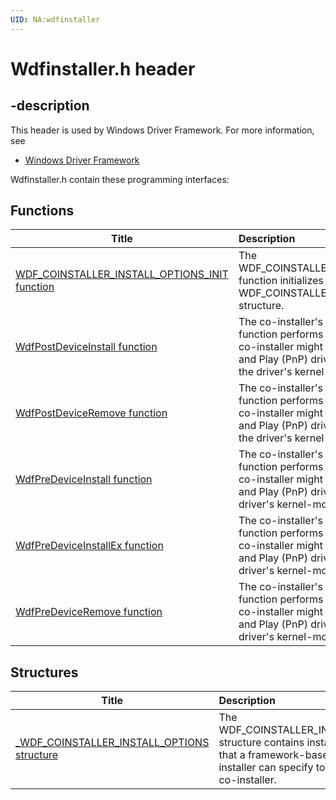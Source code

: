 ```yaml
---
UID: NA:wdfinstaller
---
```


# Wdfinstaller.h header

## -description

This header is used by Windows Driver Framework. For more information, see
- [Windows Driver Framework](../_wdf/index.md)

Wdfinstaller.h contain these programming interfaces:


## Functions

| Title   | Description   |
| ---- |:---- |
| [WDF_COINSTALLER_INSTALL_OPTIONS_INIT function](nf-wdfinstaller-wdf_coinstaller_install_options_init.md) | The WDF_COINSTALLER_INSTALL_OPTIONS_INIT function initializes a WDF_COINSTALLER_INSTALL_OPTIONS structure. |
| [WdfPostDeviceInstall function](nf-wdfinstaller-wdfpostdeviceinstall.md) | The co-installer's WdfPostDeviceInstall function performs any operations that the co-installer might require after a non-Plug and Play (PnP) driver's installer has created the driver's kernel-mode service. |
| [WdfPostDeviceRemove function](nf-wdfinstaller-wdfpostdeviceremove.md) | The co-installer's WdfPostDeviceRemove function performs any operations that the co-installer might require after a non-Plug and Play (PnP) driver's installer has deleted the driver's kernel-mode service. |
| [WdfPreDeviceInstall function](nf-wdfinstaller-wdfpredeviceinstall.md) | The co-installer's WdfPreDeviceInstall function performs any operations that the co-installer might require before a non-Plug and Play (PnP) driver's installer creates the driver's kernel-mode service. |
| [WdfPreDeviceInstallEx function](nf-wdfinstaller-wdfpredeviceinstallex.md) | The co-installer's WdfPreDeviceInstallEx function performs any operations that the co-installer might require before a non-Plug and Play (PnP) driver's installer creates the driver's kernel-mode service. |
| [WdfPreDeviceRemove function](nf-wdfinstaller-wdfpredeviceremove.md) | The co-installer's WdfPreDeviceRemove function performs any operations that the co-installer might require before a non-Plug and Play (PnP) driver's installer deletes the driver's kernel-mode service. |

## Structures

| Title   | Description   |
| ---- |:---- |
| [_WDF_COINSTALLER_INSTALL_OPTIONS structure](ns-wdfinstaller-_wdf_coinstaller_install_options.md) | The WDF_COINSTALLER_INSTALL_OPTIONS structure contains installation options that a framework-based driver's installer can specify to the framework's co-installer. |
